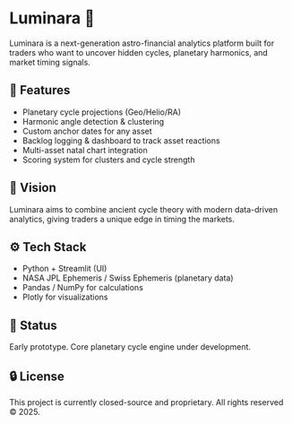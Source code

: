 # Luminara 🌌

Luminara is a next-generation astro-financial analytics platform built for traders who want to uncover hidden cycles, planetary harmonics, and market timing signals.

## 🚀 Features
- Planetary cycle projections (Geo/Helio/RA)
- Harmonic angle detection & clustering
- Custom anchor dates for any asset
- Backlog logging & dashboard to track asset reactions
- Multi-asset natal chart integration
- Scoring system for clusters and cycle strength

## 🎯 Vision
Luminara aims to combine ancient cycle theory with modern data-driven analytics, giving traders a unique edge in timing the markets.

## ⚙️ Tech Stack
- Python + Streamlit (UI)
- NASA JPL Ephemeris / Swiss Ephemeris (planetary data)
- Pandas / NumPy for calculations
- Plotly for visualizations

## 📌 Status
Early prototype. Core planetary cycle engine under development.

## 🔒 License
This project is currently closed-source and proprietary. All rights reserved © 2025.
